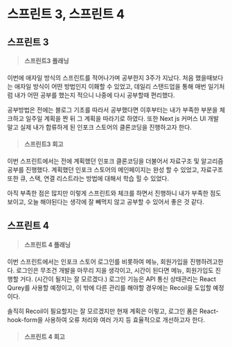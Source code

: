 # 스프린트 3, 스프린트 4

## 스프린트 3

> #### 스프린트3 플래닝

이번에 애자일 방식의 스프린트를 적어나가며 공부한지 3주가 지났다. 처음 했을때보다는 애자일 방식이 어떤 방법인지 이홰할 수 있었고, 데일리 스탠드업을 통해 매번 일기처럼 내가 어떤 공부를 했는지 적으니 나중에 다시 공부할때 편리했다.

공부방법은 전에는 블로그 기초를 따라서 공부했다면 이후부터는 내가 부족한 부분을 체크하고 일주일 계획을 짠 뒤 그 계획을 따라기로 하였다. 또한 Next js 커머스 UI 개발 말고 실제 내가 합류하게 된 인포크 스토어의 클론코딩을 진행하고자 한다.

> #### 스프린트3 회고

이번 스프린트에서는 전에 계획했던 인포크 클론코딩을 더불어서 자료구조 및 알고리즘 공부를 진행했다. 계획했던 인포크 스토어의 메인페이지는 완성 할 수 있었고, 자료구조 또한 큐, 스택, 연결 리스트라는 방법에 대해서 학습 힐 수 있었다.

아직 부족한 점은 많지만 이렇게 스프린트와 체크를 하면서 진행하니 내가 부족한 점도 보이고, 오늘 해야된다는 생각에 잘 빼먹지 않고 공부할 수 있어서 좋은 것 같다.

## 스프린트 4

> #### 스프린트 4 플래닝

이번 스프린트에서는 인포크 스토어 로그인를 비롯하여 메뉴, 회원가입을 진행하려고한다. 로그인은 무조건 개발을 마무리 지을 생각이고, 시간이 된다면 메뉴, 회원가입도 진행할 거다. (시간이 될지는 잘 모르겠다.) 로그인 기능은 API 통신 상태관리는 React Qurey를 사용할 예정이고, 이 밖에 다른 관리를 해야할 경우에는 Recoil을 도입할 예정이다.

솔직히 Recoil이 필요할지는 잘 모르겠지만 현재 계획은 이렇고, 로그인 폼은 React-hook-form을 사용하여 오류 처리와 여러 가지 등 효율적으로 개선하고자 한다.

> #### 스프린트 4 회고
